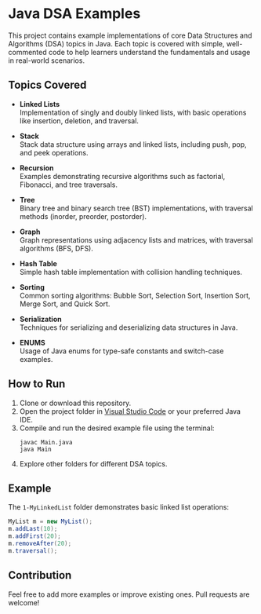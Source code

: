 # Java DSA Examples

This project contains example implementations of core Data Structures and Algorithms (DSA) topics in Java. Each topic is covered with simple, well-commented code to help learners understand the fundamentals and usage in real-world scenarios.

## Topics Covered

- **Linked Lists**  
  Implementation of singly and doubly linked lists, with basic operations like insertion, deletion, and traversal.

- **Stack**  
  Stack data structure using arrays and linked lists, including push, pop, and peek operations.

- **Recursion**  
  Examples demonstrating recursive algorithms such as factorial, Fibonacci, and tree traversals.

- **Tree**  
  Binary tree and binary search tree (BST) implementations, with traversal methods (inorder, preorder, postorder).

- **Graph**  
  Graph representations using adjacency lists and matrices, with traversal algorithms (BFS, DFS).

- **Hash Table**  
  Simple hash table implementation with collision handling techniques.

- **Sorting**  
  Common sorting algorithms: Bubble Sort, Selection Sort, Insertion Sort, Merge Sort, and Quick Sort.

- **Serialization**  
  Techniques for serializing and deserializing data structures in Java.

- **ENUMS**  
  Usage of Java enums for type-safe constants and switch-case examples.

## How to Run

1. Clone or download this repository.
2. Open the project folder in [Visual Studio Code](https://code.visualstudio.com/) or your preferred Java IDE.
3. Compile and run the desired example file using the terminal:
   ```
   javac Main.java
   java Main
   ```
4. Explore other folders for different DSA topics.

## Example

The `1-MyLinkedList` folder demonstrates basic linked list operations:

```java
MyList m = new MyList();
m.addLast(10);
m.addFirst(20);
m.removeAfter(20);
m.traversal();
```

## Contribution

Feel free to add more examples or improve existing ones. Pull requests are welcome!

